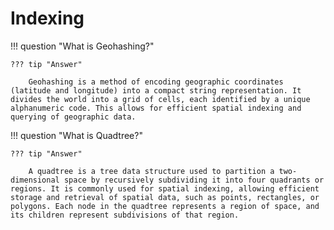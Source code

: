# Indexing

!!! question "What is Geohashing?"

    ??? tip "Answer"
    
        Geohashing is a method of encoding geographic coordinates (latitude and longitude) into a compact string representation. It divides the world into a grid of cells, each identified by a unique alphanumeric code. This allows for efficient spatial indexing and querying of geographic data.


!!! question "What is Quadtree?"

    ??? tip "Answer"
    
        A quadtree is a tree data structure used to partition a two-dimensional space by recursively subdividing it into four quadrants or regions. It is commonly used for spatial indexing, allowing efficient storage and retrieval of spatial data, such as points, rectangles, or polygons. Each node in the quadtree represents a region of space, and its children represent subdivisions of that region.